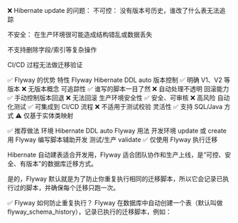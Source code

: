 

❌ Hibernate update 的问题：
不可控： 没有版本号历史，谁改了什么表无法追踪

不安全： 在生产环境很可能造成结构错乱或数据丢失

不支持删除字段/索引等复杂操作

CI/CD 过程无法做迁移验证



✅ Flyway 的优势
特性	Flyway	Hibernate DDL auto
版本控制	✅ 明确 V1、V2 等版本	❌ 无版本概念
可追踪性	✅ 谁写的脚本一目了然	❌ 自动处理不透明
回滚能力	✅ 手动控制版本回退	❌ 无法回滚
生产环境安全性	✅ 安全、可审核	❌ 高风险
自动化测试	✅ 可集成到 CI/CD 流程	❌ 不适用于测试校验
灵活性	✅ 支持 SQL/Java 方式	⚠️ 仅基于实体类映射


✅ 推荐做法
环境	Hibernate DDL auto	Flyway 用法
开发环境	update 或 create	用 Flyway 编写脚本辅助开发
测试/生产	validate	✅ 仅使用 Flyway 执行迁移


Hibernate 自动建表适合开发用，Flyway 适合团队协作和生产上线，是“可控、安全、有版本”的数据库迁移方式。



是的，Flyway 默认就是为了防止你重复执行相同的迁移脚本，所以它会记录已执行过的脚本，并确保每个迁移只跑一次。

✅ Flyway 如何防止重复执行？
Flyway 在数据库中自动创建一个表（默认叫做 flyway_schema_history），记录已执行的迁移脚本，例如：


